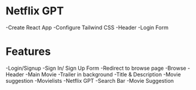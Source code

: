 # Netflix GPT

 -Create React App
 -Configure Tailwind CSS
 -Header
 -Login Form

# Features
 -Login/Signup
     -Sign In/ Sign Up Form
     -Redirect to browse page
 -Browse
    -Header
    -Main Movie
       -Trailer in background
       -Title &  Description
       -Movie suggestion
       -Movielists 
-Netflix GPT
  -Search Bar
  -Movie Suggestion       